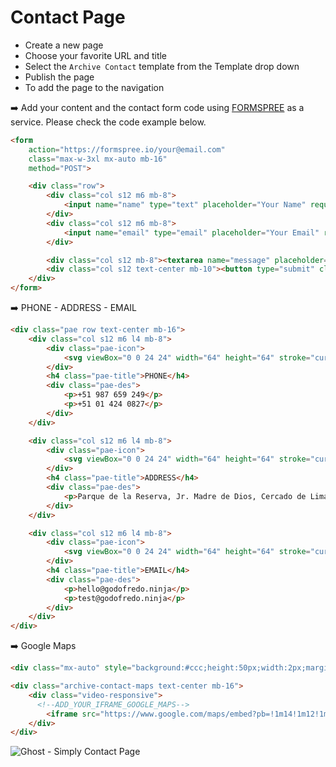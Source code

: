 # Contact Page

- Create a new page
- Choose your favorite URL and title
- Select the `Archive Contact` template from the Template drop down
- Publish the page
- To add the page to the navigation

➡️ Add your content and the contact form code using [FORMSPREE](https://formspree.io/) as a service. Please check the code example below.

```html
<form
    action="https://formspree.io/your@email.com"
    class="max-w-3xl mx-auto mb-16"
    method="POST">

    <div class="row">
        <div class="col s12 m6 mb-8">
            <input name="name" type="text" placeholder="Your Name" required>
        </div>
        <div class="col s12 m6 mb-8">
            <input name="email" type="email" placeholder="Your Email" required>
        </div>

        <div class="col s12 mb-8"><textarea name="message" placeholder="Type Message" required></textarea></div>
        <div class="col s12 text-center mb-10"><button type="submit" class="button is-primary">Send Message</button></div>
    </div>
</form>
```

➡️ PHONE - ADDRESS - EMAIL

```html
<div class="pae row text-center mb-16">
    <div class="col s12 m6 l4 mb-8">
        <div class="pae-icon">
            <svg viewBox="0 0 24 24" width="64" height="64" stroke="currentColor" stroke-width="1" fill="none" stroke-linecap="round" stroke-linejoin="round"><rect x="5" y="2" width="14" height="20" rx="2" ry="2"></rect><line x1="12" y1="18" x2="12" y2="18"></line></svg>
        </div>
        <h4 class="pae-title">PHONE</h4>
        <div class="pae-des">
            <p>+51 987 659 249</p>
            <p>+51 01 424 0827</p>
        </div>
    </div>

    <div class="col s12 m6 l4 mb-8">
        <div class="pae-icon">
            <svg viewBox="0 0 24 24" width="64" height="64" stroke="currentColor" stroke-width="1" fill="none" stroke-linecap="round" stroke-linejoin="round"><path d="M21 10c0 7-9 13-9 13s-9-6-9-13a9 9 0 0 1 18 0z"></path><circle cx="12" cy="10" r="3"></circle></svg>
        </div>
        <h4 class="pae-title">ADDRESS</h4>
        <div class="pae-des">
            <p>Parque de la Reserva, Jr. Madre de Dios, Cercado de Lima, Perú</p>
        </div>
    </div>

    <div class="col s12 m6 l4 mb-8">
        <div class="pae-icon">
            <svg viewBox="0 0 24 24" width="64" height="64" stroke="currentColor" stroke-width="1" fill="none" stroke-linecap="round" stroke-linejoin="round"><path d="M4 4h16c1.1 0 2 .9 2 2v12c0 1.1-.9 2-2 2H4c-1.1 0-2-.9-2-2V6c0-1.1.9-2 2-2z"></path><polyline points="22,6 12,13 2,6"></polyline></svg>
        </div>
        <h4 class="pae-title">EMAIL</h4>
        <div class="pae-des">
            <p>hello@godofredo.ninja</p>
            <p>test@godofredo.ninja</p>
        </div>
    </div>
</div>
```

➡️ Google Maps

```html
<div class="mx-auto" style="background:#ccc;height:50px;width:2px;margin-bottom:90px"></div>

<div class="archive-contact-maps text-center mb-16">
    <div class="video-responsive">
      <!--ADD_YOUR_IFRAME_GOOGLE_MAPS-->
        <iframe src="https://www.google.com/maps/embed?pb=!1m14!1m12!1m3!1d1950.3588531255732!2d-77.0306651062514!3d-12.131457197599458!2m3!1f0!2f0!3f0!3m2!1i1024!2i768!4f13.1!5e0!3m2!1ses-419!2spe!4v1599169222776!5m2!1ses-419!2spe" width="600" height="450" frameborder="0" style="border:0;" allowfullscreen="" aria-hidden="false" tabindex="0"></iframe>
    </div>
</div>
```

![Ghost - Simply Contact Page](https://user-images.githubusercontent.com/10253167/105212544-9bbc8500-5b1b-11eb-8d1d-883427b092e1.jpg)
